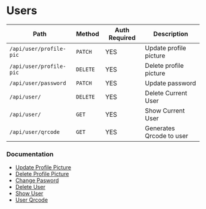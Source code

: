 # Users

| Path                    | Method   | Auth Required | Description              |
| ----------------------- | -------- | ------------- | ------------------------ |
| `/api/user/profile-pic` | `PATCH`  | YES           | Update profile picture   |
| `/api/user/profile-pic` | `DELETE` | YES           | Delete profile picture   |
| `/api/user/password`    | `PATCH`  | YES           | Update password          |
| `/api/user/`            | `DELETE` | YES           | Delete Current User      |
| `/api/user/`            | `GET`    | YES           | Show Current User        |
| `/api/user/qrcode`      | `GET`    | YES           | Generates Qrcode to user |

### Documentation

- [Update Profile Picture](./updateProfilePic.md)
- [Delete Profile Picture](./deleteProfilePic.md)
- [Change Pasword](./changePassword.md)
- [Delete User](./deleteUser.md)
- [Show User](./showUser.md)
- [User Qrcode](./userQrcode.md)
